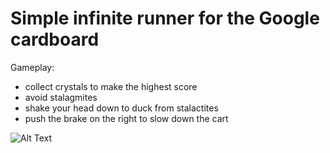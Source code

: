 # Simple infinite runner for the Google cardboard

Gameplay:
- collect crystals to make the highest score
- avoid stalagmites
- shake your head down to duck from stalactites
- push the brake on the right to slow down the cart

![Alt Text](gameplay.gif)